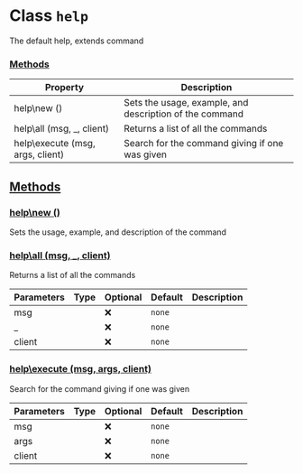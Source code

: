 
# Class `help`
The default help, extends command









### [Methods](#Methods)
| Property | Description |
| -------- | ----------- |
| help\new () | Sets the usage, example, and description of the command |
| help\all (msg, _, client) | Returns a list of all the commands |
| help\execute (msg, args, client) | Search for the command giving if one was given |



## [Methods](#Methods)

### [help\new ()](#help\new)
Sets the usage, example, and description of the command










### [help\all (msg, _, client)](#help\all)
Returns a list of all the commands



| Parameters | Type | Optional | Default | Description |
| --------------- | ---- | -------- | ------- | ----------- |
| msg |  | ❌ | `none` |      |
| _ |  | ❌ | `none` |      |
| client |  | ❌ | `none` |      |











### [help\execute (msg, args, client)](#help\execute)
Search for the command giving if one was given



| Parameters | Type | Optional | Default | Description |
| --------------- | ---- | -------- | ------- | ----------- |
| msg |  | ❌ | `none` |      |
| args |  | ❌ | `none` |      |
| client |  | ❌ | `none` |      |












